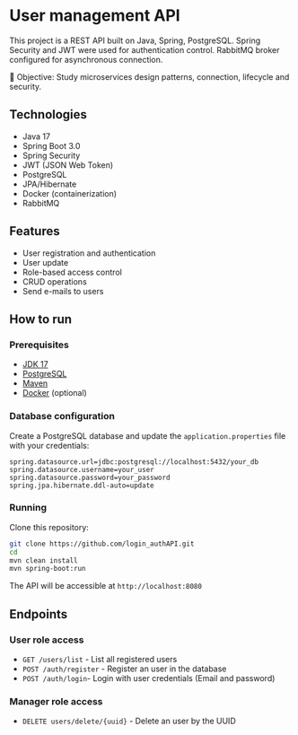 # User management API

This project is a REST API built on Java, Spring, PostgreSQL. Spring Security and JWT were used for authentication control. RabbitMQ broker configured for asynchronous connection.

🎯 Objective: Study microservices design patterns, connection, lifecycle and security.

## Technologies

- Java 17
- Spring Boot 3.0
- Spring Security
- JWT (JSON Web Token)
- PostgreSQL
- JPA/Hibernate
- Docker (containerization)
- RabbitMQ

## Features

- User registration and authentication
- User update
- Role-based access control
- CRUD operations
- Send e-mails to users

## How to run

### Prerequisites

- [JDK 17](https://www.oracle.com/java/technologies/javase-downloads.html)
- [PostgreSQL](https://www.postgresql.org/download/)
- [Maven](https://maven.apache.org/download.cgi)
- [Docker](https://www.docker.com/) (optional)

### Database configuration

Create a PostgreSQL database and update the `application.properties` file with your credentials:

```properties
spring.datasource.url=jdbc:postgresql://localhost:5432/your_db
spring.datasource.username=your_user
spring.datasource.password=your_password
spring.jpa.hibernate.ddl-auto=update
```

### Running

Clone this repository:

```sh
git clone https://github.com/login_authAPI.git
cd
mvn clean install
mvn spring-boot:run
```

The API will be accessible at `http://localhost:8080`

## Endpoints

### User role access

- `GET /users/list` - List all registered users
- `POST /auth/register` - Register an user in the database
- `POST /auth/login`- Login with user credentials (Email and password)

### Manager role access
- `DELETE users/delete/{uuid}` - Delete an user by the UUID
